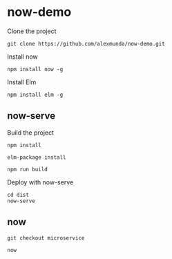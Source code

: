 # now-demo
Clone the project
```
git clone https://github.com/alexmunda/now-demo.git
```

Install now
```
npm install now -g
```

Install Elm
```
npm install elm -g
```

## now-serve
Build the project
```
npm install

elm-package install

npm run build
```

Deploy with now-serve
```
cd dist
now-serve
```

## now
```
git checkout microservice

now
```
